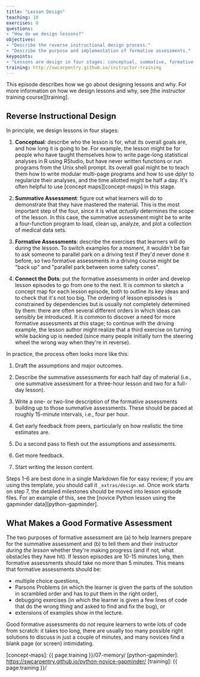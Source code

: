 ```yaml
---
title: "Lesson Design"
teaching: 10
exercises: 0
questions:
- "How do we design lessons?"
objectives:
- "Describe the reverse instructional design process."
- "Describe the purpose and implementation of formative assessments."
keypoints:
- "Lessons are design in four stages: conceptual, summative, formative, and connective."
training: http://swcarpentry.github.io/instructor-training
---
```


This episode describes how we go about designing lessons and why.
For more information on how we design lessons and why,
see [the instructor training course][training].

## Reverse Instructional Design

In principle,
we design lessons in four stages:

1.  **Conceptual**:
    describe who the lesson is for,
    what its overall goals are,
    and how long it is going to be.
    For example,
    the lesson might be for people who have taught themselves
    how to write page-long statistical analyses in R using RStudio,
    but have never written functions or run programs from the Unix shell prompt.
    Its overall goal might be to teach them how to write modular multi-page programs
    and how to use dplyr to regularize their analyses,
    and the time allotted might be half a day.
    It's often helpful to use [concept maps][concept-maps] in this stage.

2.  **Summative Assessment**:
    figure out what learners will do to demonstrate that they have mastered the material.
    This is the most important step of the four,
    since it is what *actually* determines the scope of the lesson.
    In this case,
    the summative assessment might be to write a four-function program
    to load, clean up, analyze, and plot a collection of medical data sets.

3.  **Formative Assessments**:
    describe the exercises that learners will do during the lesson.
    To switch examples for a moment,
    it wouldn't be fair to ask someone to parallel park on a driving test
    if they'd never done it before,
    so two formative assessments in a driving course might be
    "back up" and "parallel park between some safety cones".

4.  **Connect the Dots**:
    put the formative assessments in order
    and develop lesson episodes to go from one to the next.
    It is common to sketch a concept map for each lesson episode,
    both to outline its key ideas
    and to check that it's not too big.
    The ordering of lesson episodes is constrained by dependencies
    but is usually not completely determined by them:
    there are often several different orders in which ideas can sensibly be introduced.
    It is common to discover a need for more formative assessments at this stage;
    to continue with the driving example,
    the lesson author might realize that a third exercise on turning while backing up is needed
    (since many people initially turn the steering wheel the wrong way when they're in reverse).

In practice, the process often looks more like this:

1.  Draft the assumptions and major outcomes.

2.  Describe the summative assessments for each half day of material
    (i.e., one summative assessment for a three-hour lesson and two for a full-day lesson).

3.  Write a one- or two-line description of the formative assessments building up to those summative assessments.
    These should be paced at roughly 15-minute intervals,
    i.e.,
    four per hour.

4.  Get early feedback from peers,
    particularly on how realistic the time estimates are.

5.  Do a second pass to flesh out the assumptions and assessments.

6.  Get more feedback.

7.  Start writing the lesson content.

Steps 1-6 are best done in a single Markdown file for easy review;
if you are using this template,
you should call it `_extras/design.md`.
Once work starts on step 7,
the detailed milestones should be moved into lesson episode files.
For an example of this,
see the [novice Python lesson using the gapminder data][python-gapminder].

## What Makes a Good Formative Assessment

The two purposes of formative assessment are
(a) to help learners prepare for the summative assessment and
(b) to tell them and their instructor *during the lesson*
whether they're making progress (and if not, what obstacles they have hit).
If lesson episodes are 10-15 minutes long,
then formative assessments should take no more than 5 minutes.
This means that formative assessments should be:

*   multiple choice questions,
*   Parsons Problems (in which the learner is given the parts of the solution in scrambled order and has to put them in the right order),
*   debugging exercises (in which the learner is given a few lines of code that do the wrong thing and asked to find and fix the bug), or
*   extensions of examples show in the lecture.

Good formative assessments do *not* require learners to write lots of code from scratch:
it takes too long,
there are usually too many possible right solutions to discuss in just a couple of minutes,
and many novices find a blank page (or screen) intimidating.

[concept-maps]: {{ page.training }}/07-memory/
[python-gapminder]: https://swcarpentry.github.io/python-novice-gapminder/
[training]: {{ page.training }}/
